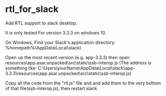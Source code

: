 # rtl_for_slack
Add RTL support to slack desktop.

It is only tested For version 3.3.3 on windows 10.


On Windows, Find your Slack's application directory: %homepath%\AppData\Local\slack\

Open up the most recent version (e.g. app-3.3.3) then open resources\app.asar.unpacked\src\static\ssb-interop.js
(The address is something like: C:\Users\yourName\AppData\Local\slack\app-3.3.3\resources\app.asar.unpacked\src\static\ssb-interop.js)

Copy all the code from the "rtl.js" file and and add them to the very bottom of that file(ssb-interop.js), then restart slack.
